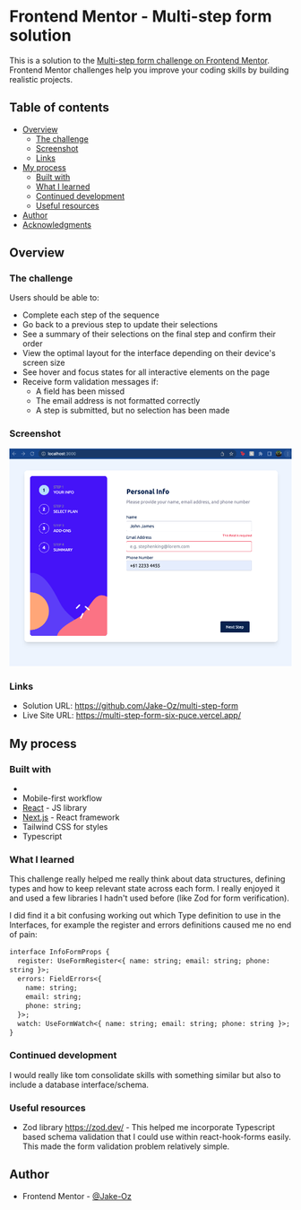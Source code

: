 # Frontend Mentor - Multi-step form solution

This is a solution to the [Multi-step form challenge on Frontend Mentor](https://www.frontendmentor.io/challenges/multistep-form-YVAnSdqQBJ). Frontend Mentor challenges help you improve your coding skills by building realistic projects.

## Table of contents

- [Overview](#overview)
  - [The challenge](#the-challenge)
  - [Screenshot](#screenshot)
  - [Links](#links)
- [My process](#my-process)
  - [Built with](#built-with)
  - [What I learned](#what-i-learned)
  - [Continued development](#continued-development)
  - [Useful resources](#useful-resources)
- [Author](#author)
- [Acknowledgments](#acknowledgments)

## Overview

### The challenge

Users should be able to:

- Complete each step of the sequence
- Go back to a previous step to update their selections
- See a summary of their selections on the final step and confirm their order
- View the optimal layout for the interface depending on their device's screen size
- See hover and focus states for all interactive elements on the page
- Receive form validation messages if:
  - A field has been missed
  - The email address is not formatted correctly
  - A step is submitted, but no selection has been made

### Screenshot

![](./screenshot.png)

### Links

- Solution URL: https://github.com/Jake-Oz/multi-step-form
- Live Site URL: https://multi-step-form-six-puce.vercel.app/

## My process

### Built with

-
- Mobile-first workflow
- [React](https://reactjs.org/) - JS library
- [Next.js](https://nextjs.org/) - React framework
- Tailwind CSS for styles
- Typescript

### What I learned

This challenge really helped me really think about data structures, defining types and how to keep relevant state across each form. I really enjoyed it and used a few libraries I hadn't used before (like Zod for form verification).

I did find it a bit confusing working out which Type definition to use in the Interfaces, for example the register and errors definitions caused me no end of pain:

```tsx
interface InfoFormProps {
  register: UseFormRegister<{ name: string; email: string; phone: string }>;
  errors: FieldErrors<{
    name: string;
    email: string;
    phone: string;
  }>;
  watch: UseFormWatch<{ name: string; email: string; phone: string }>;
}
```

### Continued development

I would really like tom consolidate skills with something similar but also to include a database interface/schema.

### Useful resources

- Zod library https://zod.dev/ - This helped me incorporate Typescript based schema validation that I could use within react-hook-forms easily. This made the form validation problem relatively simple.

## Author

- Frontend Mentor - [@Jake-Oz](https://www.frontendmentor.io/profile/jake-oz)
